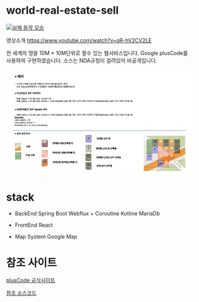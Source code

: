 # world-real-estate-sell


[![실제 동작 모습](http://img.youtube.com/vi/qR-hV2CV2LE/0.jpg)](https://www.youtube.com/watch?v=qR-hV2CV2LE)

영상소개 https://www.youtube.com/watch?v=qR-hV2CV2LE

전 세계의 땅을 10M * 10M단위로 팔수 있는 웹서비스입니다.
Google plusCode를 사용하여 구현하였습니다.
소스는 NDA규정이 걸려있어 비공개입니다. 

<img src="cell_status_desc.png"/>


# stack

 - BackEnd
Spring Boot Webflux + Coroutine 
Kotline
MariaDb

- FrontEnd
React

- Map System
Google Map

# 참조 사이트

 <a href="https://maps.google.com/pluscodes/">plusCode 공식사이트 </a>
 <p>
 <a href="https://grid.plus.codes/">참조 소스코드</a>


 
